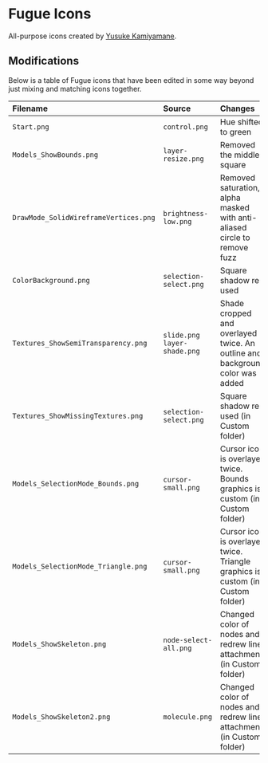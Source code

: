# Fugue Icons

All-purpose icons created by [Yusuke Kamiyamane](https://p.yusukekamiyamane.com).


## Modifications

Below is a table of Fugue icons that have been edited in some way beyond just mixing and matching icons together.

|Filename|Source|Changes|
|:-------|:-----|:------|
|`Start.png`|`control.png`|Hue shifted to green|
|`Models_ShowBounds.png`|`layer-resize.png`|Removed the middle square|
|`DrawMode_SolidWireframeVertices.png`|`brightness-low.png`|Removed saturation, alpha masked with anti-aliased circle to remove fuzz|
|`ColorBackground.png`|`selection-select.png`|Square shadow re-used|
|`Textures_ShowSemiTransparency.png`|`slide.png`<br>`layer-shade.png`|Shade cropped and overlayed twice. An outline and background color was added|
|`Textures_ShowMissingTextures.png`|`selection-select.png`|Square shadow re-used (in Custom folder)|
|`Models_SelectionMode_Bounds.png`|`cursor-small.png`|Cursor icon is overlayed twice. Bounds graphics is custom (in Custom folder)|
|`Models_SelectionMode_Triangle.png`|`cursor-small.png`|Cursor icon is overlayed twice. Triangle graphics is custom (in Custom folder)|
|`Models_ShowSkeleton.png`|`node-select-all.png`|Changed color of nodes and redrew line attachments (in Custom folder)|
|`Models_ShowSkeleton2.png`|`molecule.png`|Changed color of nodes and redrew line attachments (in Custom folder)|